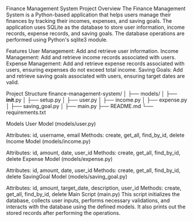 Finance Management System
Project Overview
The Finance Management System is a Python-based application that helps users manage their finances by tracking their incomes, expenses, and saving goals. The application uses SQLite as the database to store user information, income records, expense records, and saving goals. The database operations are performed using Python's sqlite3 module.

Features
User Management: Add and retrieve user information.
Income Management: Add and retrieve income records associated with users.
Expense Management: Add and retrieve expense records associated with users, ensuring expenses do not exceed total income.
Saving Goals: Add and retrieve saving goals associated with users, ensuring target dates are valid.

Project Structure
finance-management-system/
│
├── models/
│   ├── __init__.py
│   ├── setup.py
│   ├── user.py
│   ├── income.py
│   ├── expense.py
│   ├── saving_goal.py
│
├── main.py
├── README.md
└── requirements.txt

Models
User Model (models/user.py)

Attributes: id, username, email
Methods: create, get_all, find_by_id, delete
Income Model (models/income.py)

Attributes: id, amount, date, user_id
Methods: create, get_all, find_by_id, delete
Expense Model (models/expense.py)

Attributes: id, amount, date, user_id
Methods: create, get_all, find_by_id, delete
SavingGoal Model (models/saving_goal.py)

Attributes: id, amount, target_date, description, user_id
Methods: create, get_all, find_by_id, delete
Main Script (main.py)
This script initializes the database, collects user inputs, performs necessary validations, and interacts with the database using the defined models. It also prints out the stored records after performing the operations.

